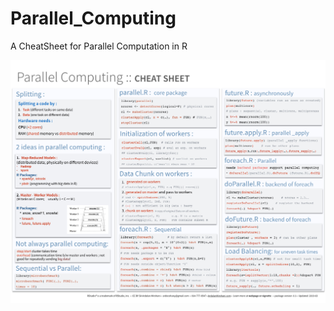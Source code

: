 # Parallel_Computing
A CheatSheet for Parallel Computation in R 

![](https://github.com/ardeeshany/Parallel_Computing/blob/master/parallel_computation.001.jpeg?raw=true)

